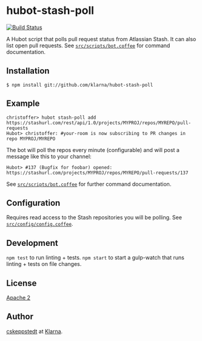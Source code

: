 # hubot-stash-poll

[![Build Status][travis-badge]][travis] 

A Hubot script that polls pull request status from Atlassian Stash. It can also list open
pull requests. See [`src/scripts/bot.coffee`](src/scripts/bot.coffee) for command documentation.

## Installation

    $ npm install git://github.com/klarna/hubot-stash-poll

## Example

    christoffer> hubot stash-poll add https://stashurl.com/rest/api/1.0/projects/MYPROJ/repos/MYREPO/pull-requests
    Hubot> christoffer: #your-room is now subscribing to PR changes in repo MYPROJ/MYREPO

The bot will poll the repos every minute (configurable) and will post a message like this to your channel:

    Hubot> #137 (Bugfix for foobar) opened: https://stashurl.com/projects/MYPROJ/repos/MYREPO/pull-requests/137

See [`src/scripts/bot.coffee`](src/scripts/bot.coffee) for further command documentation.

## Configuration

Requires read access to the Stash repositories you will be polling. 
See [`src/config/config.coffee`](src/config/config.coffee).

## Development

`npm test` to run linting + tests.
`npm start` to start a gulp-watch that runs linting + tests on file changes.

## License

[Apache 2](LICENSE)

## Author

[cskeppstedt](https://github.com/cskeppstedt) at [Klarna](https://github.com/klarna).

[travis]: https://travis-ci.org/klarna/hubot-stash-poll
[travis-badge]: https://travis-ci.org/klarna/hubot-stash-poll.svg?branch=master
